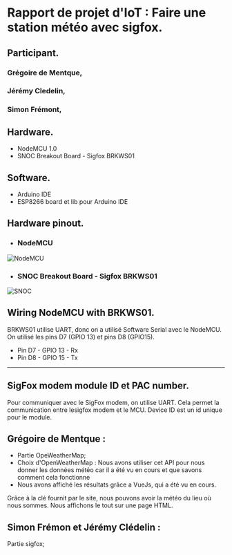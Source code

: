 Rapport de projet d'IoT : Faire une station météo avec sigfox.
=============================================================

## Participant.

### Grégoire de Mentque,
### Jérémy Cledelin,
### Simon Frémont,

Hardware.
-------- 
* NodeMCU 1.0
* SNOC Breakout Board - Sigfox BRKWS01


Software.
--------
* Arduino IDE
* ESP8266 board et lib pour Arduino IDE

Hardware pinout.
---------------
* ### NodeMCU
![NodeMCU](https://github.com/romaintribout/Sigfox-NODEMCU-BRKWS01-Wisol-SFM10R1/blob/master/doc/nodemcu_pins.png?raw=true)

* ### SNOC Breakout Board - Sigfox BRKWS01
![SNOC](https://github.com/romaintribout/Sigfox-NODEMCU-BRKWS01-Wisol-SFM10R1/blob/master/doc/BRKWS01_PCB_pinout.png?raw=true)

Wiring NodeMCU with BRKWS01.
---------------------------
BRKWS01 utilise UART, donc on a utilisé Software Serial avec le NodeMCU. On utilisé les pins D7 (GPIO 13) et pins D8 (GPIO15).

* Pin D7 - GPIO 13 - Rx
* Pin D8 - GPIO 15 - Tx

___________________________________________________________________________________________________________________________________

SigFox modem module ID et PAC number.
-------------------------------------

Pour communiquer avec le SigFox modem, on utilise UART. Cela permet la communication entre lesigfox modem et le MCU.
Device ID est un id unique pour le module.


## Grégoire de Mentque : 
* Partie OpeWeatherMap;
* Choix d'OpenWeatherMap : Nous avons utiliser cet API pour nous donner les données météo car il a été vu en cours et que savons comment cela fonctionne
* Nous avons affiché les résultats grâce a VueJs, qui a été vu en cours.

Grâce à la clé fournit par le site, nous pouvons avoir la météo du lieu où nous sommes. Nous affichons le tout sur une page HTML. 

## Simon Frémon et Jérémy Clédelin :

Partie sigfox;

